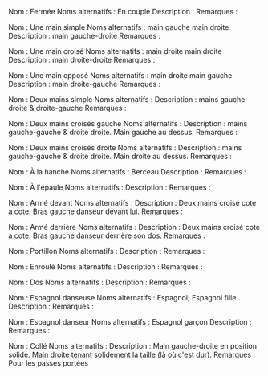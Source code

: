Nom : Fermée
Noms alternatifs : En couple
Description :
Remarques :

Nom : Une main simple
Noms alternatifs : main gauche main droite
Description : main gauche-droite
Remarques : 

Nom : Une main croisé
Noms alternatifs : main droite main droite
Description : main droite-droite
Remarques : 

Nom : Une main opposé
Noms alternatifs : main droite main gauche
Description : main droite-gauche
Remarques : 

Nom : Deux mains simple
Noms alternatifs : 
Description : mains gauche-droite & droite-gauche
Remarques : 

Nom : Deux mains croisés gauche
Noms alternatifs : 
Description : mains gauche-gauche & droite droite. Main gauche au dessus.
Remarques : 

Nom : Deux mains croisés droite
Noms alternatifs : 
Description : mains gauche-gauche & droite droite. Main droite au dessus.
Remarques : 

Nom : À la hanche
Noms alternatifs : Berceau 
Description :
Remarques : 

Nom : À l'épaule
Noms alternatifs : 
Description :
Remarques : 

Nom : Armé devant
Noms alternatifs : 
Description : Deux mains croisé cote à cote. Bras gauche danseur devant lui.
Remarques : 

Nom : Armé derrière
Noms alternatifs : 
Description : Deux mains croisé cote à cote. Bras gauche danseur derrière son dos.
Remarques : 

Nom : Portillon
Noms alternatifs : 
Description :
Remarques : 

Nom : Enroulé
Noms alternatifs : 
Description :
Remarques : 

Nom : Dos
Noms alternatifs : 
Description :
Remarques : 

Nom : Espagnol danseuse
Noms alternatifs : Espagnol; Espagnol fille
Description :
Remarques : 

Nom : Espagnol danseur
Noms alternatifs : Espagnol garçon
Description :
Remarques : 

Nom : Collé
Noms alternatifs :
Description : Main gauche-droite en position solide. Main droite tenant solidement la taille (là où c'est dur). 
Remarques : Pour les passes portées
